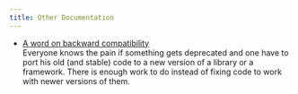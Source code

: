 ```yaml
---
title: Other Documentation
---
```


* [A word on backward compatibility](/docs/other/a_word_on_backward_compatibility.html)  
  Everyone knows the pain if something gets deprecated and one have to port his old (and stable) code to a new version of a library or a framework. There is enough work to do instead of fixing code to work with newer versions of them.
